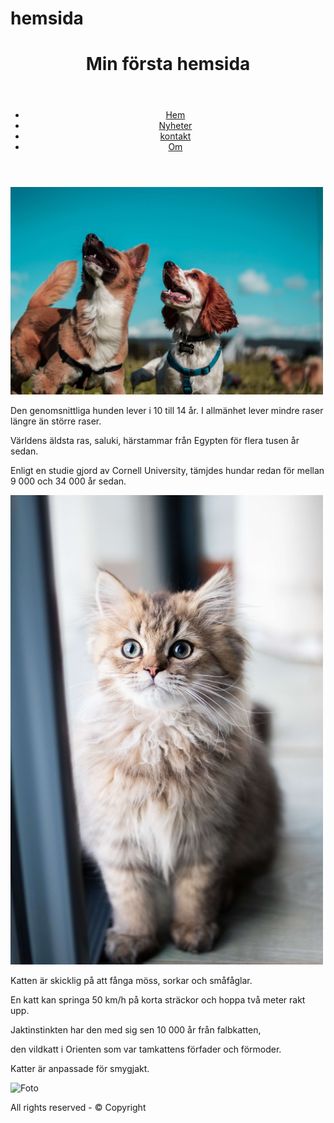 # hemsida
<!DOCTYPE html> <lang> <head>

<title>Exempel 1 navigation bar</title>

<meta charset = "utf-8" />

<link href = "css/navigation.css" rel="stylesheet" type="text/css" />

</head>

<body>

<!--wrapper börjar-->

<div class="wrapper">

<header class="header">

<h1>Min första hemsida</h1>

</header>

<header class="mainmenu">

<ul>

<li><a href="home.html">Hem</a></li>

<li><a href="news.html">Nyheter</a></li>

<li><a href="contacts.html">kontakt</a></li>

<li><a href="about.html">Om</a></li>

</ul>

</header>

<div class="wrapper_2col">

<div class="leftcol">

<p>



</p>

<p>
  
  <img src="camilo-fierro-z7rcwqCi77s-unsplash(1).jpg" alt="S" heigt="500px" width="500px">

  Den genomsnittliga hunden lever i 10 till 14 år. I allmänhet lever mindre raser längre än större raser. 
  
  Världens äldsta ras, saluki, härstammar från Egypten för flera tusen år sedan.   
  
  Enligt en studie gjord av Cornell University, tämjdes hundar redan för mellan 9 000 och 34 000 år sedan. 

</p>
  
  <img src= "jeanie-de-klerk-PAcT-amBgr4-unsplash(1).jpg" alt="T" heigt="400px" width="500px">

</div><!--leftcol slutar-->

<div class="rightcol">

<p>

  Katten är skicklig på att fånga möss, sorkar och småfåglar. 

  En katt kan springa 50 km/h på korta sträckor och hoppa två meter rakt upp. 

  Jaktinstinkten har den med sig sen 10 000 år från falbkatten, 
  
  den vildkatt i Orienten som var tamkattens förfader och förmoder. 

  Katter är anpassade för smygjakt.

</p>

<p><img src="img/andreas.jpg" height="300" width="201" alt="Foto" />

 


</p>

<div class="push"></div>

</div><!--rightcol slutar-->

</div><!--wrapper2col slutar-->

<footer class="footer">

<p>All rights reserved - &#169; Copyright</p>

</footer>

</div><!--wrapper slutar-->

</body>

</html>
